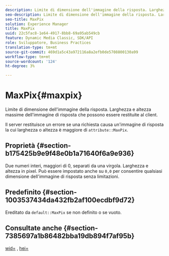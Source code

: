 ```yaml
---
description: Limite di dimensione dell'immagine della risposta. Larghezza e altezza massime dell'immagine di risposta che possono essere restituite al client.
seo-description: Limite di dimensione dell'immagine della risposta. Larghezza e altezza massime dell'immagine di risposta che possono essere restituite al client.
seo-title: MaxPix
solution: Experience Manager
title: MaxPix
uuid: 22c5fac8-1e64-4917-8bb8-69a95ab549cb
feature: Dynamic Media Classic, SDK/API
role: Sviluppatore, Business Practices
translation-type: tm+mt
source-git-commit: 469d1a5c43a972116a8a2efb0de5708800130a99
workflow-type: tm+mt
source-wordcount: '124'
ht-degree: 3%

---
```



# MaxPix{#maxpix}

Limite di dimensione dell&#39;immagine della risposta. Larghezza e altezza massime dell&#39;immagine di risposta che possono essere restituite al client.

Il server restituisce un errore se una richiesta causa un&#39;immagine di risposta la cui larghezza o altezza è maggiore di `attribute::MaxPix`.

## Proprietà {#section-b175425b9e9f48e0b1a71640f6a9e936}

Due numeri interi, maggiori di 0, separati da una virgola. Larghezza e altezza in pixel. Può essere impostato anche su `0,0` per consentire qualsiasi dimensione dell&#39;immagine di risposta senza limitazioni.

## Predefinito {#section-1003537434da432fb2af100ecdbf9d72}

Ereditato da `default::MaxPix` se non definito o se vuoto.

## Consultate anche {#section-7385697a1b86482bba19db894f7af95b}

[wid=](../../../../../is-api/http-ref/image-serving-api-ref/c-http-protocol-reference/c-command-reference/r-is-http-wid.md#reference-bfeadcb67bf4485f851eb21345527e47) ,  [hei=](../../../../../is-api/http-ref/image-serving-api-ref/c-http-protocol-reference/c-command-reference/r-is-http-hei.md#reference-6d6f556ccc0e4b98a815e8a5c1944a96)
